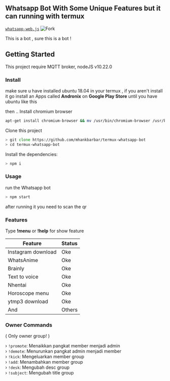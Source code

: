 ## Whatsapp Bot With Some Unique Features but it can running with termux
[`whatsapp-web.js`](https://github.com/pedroslopez/whatsapp-web.js)
![Fork](https://img.shields.io/github/forks/mhankbarbar/termux-whatsapp-bot?style=social)


This is a bot , sure this is a bot ! 

## Getting Started

This project require MQTT broker, nodeJS v10.22.0

### Install

make sure u have installed ubuntu 18.04 in your termux , if you aren't install it 
go install an Apps called <b>Andronix</b> on <b>Google Play Store</b> 
until you have ubuntu like this


then ..
Install chromium browser
```zsh
apt-get install chromium-browser && mv /usr/bin/chromium-browser /usr/bin/chromium
```

Clone this project

```zsh
> git clone https://github.com/mhankbarbar/termux-whatsapp-bot
> cd termux-whatsapp-bot

```

Install the dependencies:

```zsh
> npm i
```



### Usage
run the Whatsapp bot

```zsh
> npm start
```

after running it you need to scan the qr

### Features
Type <b>!menu</b> or <b>!help</b> for show feature

Feature | Status |
| -------------- | ------------- |
| Instagram download | Oke |
| WhatsAnime | Oke |
| Brainly | Oke |
| Text to voice | Oke |
| Nhentai | Oke |
| Horoscope menu | Oke |
| ytmp3 download | Oke |
| And | Others |

### Owner Commands
( Only owner group! )

› `!promote`: Menaikkan pangkat member menjadi admin<br>
› `!demote`: Menurunkan pangkat admin menjadi member<br>
› `!kick`: Mengeluarkan member group<br>
› `!add`: Menambahkan member group<br>
› `!desk`: Mengubah desc group<br>
› `!subject`: Mengubah title group
